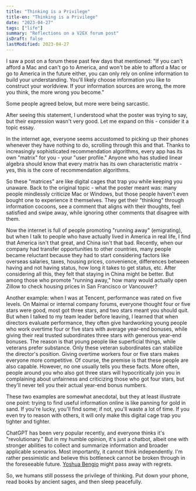 ```yaml
---
title: "Thinking is a Privilege"
title-en: "Thinking is a Privilege"
date: "2023-04-27"
tags: ["life"]
summary: "Reflections on a V2EX forum post"
isDraft: false
lastModified: 2023-04-27
---
```


I saw a post on a forum these past few days that mentioned: "If you can't afford a Mac and can't go to America, and won't be able to afford a Mac or go to America in the future either, you can only rely on online information to build your understanding. You'll likely choose information you like to construct your worldview. If your information sources are wrong, the more you think, the more wrong you become."

Some people agreed below, but more were being sarcastic.

After seeing this statement, I understood what the poster was trying to say, but their expression wasn't very good. Let me expand on this - consider it a topic essay.

In the internet age, everyone seems accustomed to picking up their phones whenever they have nothing to do, scrolling through this and that. Thanks to increasingly sophisticated recommendation algorithms, every app has its own "matrix" for you - your "user profile." Anyone who has studied linear algebra should know that every matrix has its own characteristic matrix - yes, this is the core of recommendation algorithms.

So these "matrices" are like digital cages that trap you while keeping you unaware. Back to the original topic - what the poster meant was: many people mindlessly criticize Mac or Windows, but those people haven't even bought one to experience it themselves. They get their "thinking" through information cocoons, see a comment that aligns with their thoughts, feel satisfied and swipe away, while ignoring other comments that disagree with them.

Now the internet is full of people promoting "running away" (emigrating), but when I talk to people who have actually lived in America in real life, I find that America isn't that great, and China isn't that bad. Recently, when our company had transfer opportunities to other countries, many people became reluctant because they had to start considering factors like overseas salaries, taxes, housing prices, convenience, differences between having and not having status, how long it takes to get status, etc. After considering all this, they felt that staying in China might be better. But among those who promote "running away," how many would actually open Zillow to check housing prices in San Francisco or Vancouver?

Another example: when I was at Tencent, performance was rated on five levels. On Maimai or internal company forums, everyone thought four or five stars were good, most got three stars, and two stars meant you should quit. But when I talked to my team leader before leaving, I learned that when directors evaluate performance, they often give hardworking young people who work overtime four or five stars with average year-end bonuses, while giving their real trusted subordinates three stars with generous year-end bonuses. The reason is that young people like superficial things, while veterans prefer substance. Only these veteran subordinates can stabilize the director's position. Giving overtime workers four or five stars makes everyone more competitive. Of course, the premise is that these people are also capable. However, no one usually tells you these facts. More often, people around you who also got three stars will hypocritically join you in complaining about unfairness and criticizing those who got four stars, but they'll never tell you their actual year-end bonus numbers.

These two examples are somewhat anecdotal, but they at least illustrate one point: trying to find useful information online is like panning for gold in sand. If you're lucky, you'll find some; if not, you'll waste a lot of time. If you even try to reason with others, it will only make this digital cage trap you tighter and tighter.

ChatGPT has been very popular recently, and everyone thinks it's "revolutionary." But in my humble opinion, it's just a chatbot, albeit one with stronger abilities to collect and summarize information and broader applicable scenarios. Most importantly, it cannot think independently. I'm rather pessimistic and believe this bottleneck cannot be broken through in the foreseeable future. [Yoshua Bengio](https://yoshuabengio.org/research/ "A Canadian computer scientist, most noted for his work on artificial neural networks and deep learning") might pass away with regrets.

So, we humans still possess the privilege of thinking. Put down your phone, read books by ancient sages, and then sleep peacefully.